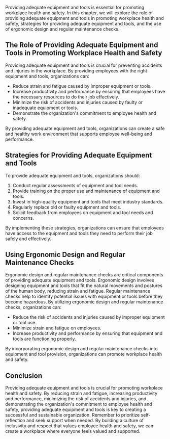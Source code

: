 
Providing adequate equipment and tools is essential for promoting workplace health and safety. In this chapter, we will explore the role of providing adequate equipment and tools in promoting workplace health and safety, strategies for providing adequate equipment and tools, and the use of ergonomic design and regular maintenance checks.

The Role of Providing Adequate Equipment and Tools in Promoting Workplace Health and Safety
-------------------------------------------------------------------------------------------

Providing adequate equipment and tools is crucial for preventing accidents and injuries in the workplace. By providing employees with the right equipment and tools, organizations can:

* Reduce strain and fatigue caused by improper equipment or tools.
* Increase productivity and performance by ensuring that employees have the necessary resources to do their job effectively.
* Minimize the risk of accidents and injuries caused by faulty or inadequate equipment or tools.
* Demonstrate the organization's commitment to employee health and safety.

By providing adequate equipment and tools, organizations can create a safe and healthy work environment that supports employee well-being and performance.

Strategies for Providing Adequate Equipment and Tools
-----------------------------------------------------

To provide adequate equipment and tools, organizations should:

1. Conduct regular assessments of equipment and tool needs.
2. Provide training on the proper use and maintenance of equipment and tools.
3. Invest in high-quality equipment and tools that meet industry standards.
4. Regularly replace old or faulty equipment and tools.
5. Solicit feedback from employees on equipment and tool needs and concerns.

By implementing these strategies, organizations can ensure that employees have access to the equipment and tools they need to perform their job safely and effectively.

Using Ergonomic Design and Regular Maintenance Checks
-----------------------------------------------------

Ergonomic design and regular maintenance checks are critical components of providing adequate equipment and tools. Ergonomic design involves designing equipment and tools that fit the natural movements and postures of the human body, reducing strain and fatigue. Regular maintenance checks help to identify potential issues with equipment or tools before they become hazardous. By utilizing ergonomic design and regular maintenance checks, organizations can:

* Reduce the risk of accidents and injuries caused by improper equipment or tool use.
* Minimize strain and fatigue on employees.
* Increase productivity and performance by ensuring that equipment and tools are functioning properly.

By incorporating ergonomic design and regular maintenance checks into equipment and tool provision, organizations can promote workplace health and safety.

Conclusion
----------

Providing adequate equipment and tools is crucial for promoting workplace health and safety. By reducing strain and fatigue, increasing productivity and performance, minimizing the risk of accidents and injuries, and demonstrating the organization's commitment to employee health and safety, providing adequate equipment and tools is key to creating a successful and sustainable organization. Remember to prioritize self-reflection and seek support when needed. By building a culture of inclusivity and respect that values employee health and safety, we can create a workplace where everyone feels valued and supported.
